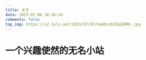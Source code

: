```yaml
---
title: 关于
date: 2023-07-08 16:36:24
comments: false
top_img: https://s2.loli.net/2023/07/07/Oa6DxzbIEqZARMc.jpg
---
```

# 一个兴趣使然的无名小站
